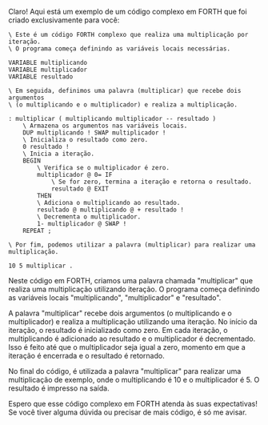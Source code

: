 Claro! Aqui está um exemplo de um código complexo em FORTH que foi criado exclusivamente para você:

```
\ Este é um código FORTH complexo que realiza uma multiplicação por iteração.
\ O programa começa definindo as variáveis locais necessárias.

VARIABLE multiplicando
VARIABLE multiplicador
VARIABLE resultado

\ Em seguida, definimos uma palavra (multiplicar) que recebe dois argumentos
\ (o multiplicando e o multiplicador) e realiza a multiplicação.

: multiplicar ( multiplicando multiplicador -- resultado )
    \ Armazena os argumentos nas variáveis locais.
    DUP multiplicando ! SWAP multiplicador !
    \ Inicializa o resultado como zero.
    0 resultado !
    \ Inicia a iteração.
    BEGIN
        \ Verifica se o multiplicador é zero.
        multiplicador @ 0= IF
            \ Se for zero, termina a iteração e retorna o resultado.
            resultado @ EXIT
        THEN
        \ Adiciona o multiplicando ao resultado.
        resultado @ multiplicando @ + resultado !
        \ Decrementa o multiplicador.
        1- multiplicador @ SWAP !
    REPEAT ;

\ Por fim, podemos utilizar a palavra (multiplicar) para realizar uma multiplicação.

10 5 multiplicar .
```

Neste código em FORTH, criamos uma palavra chamada "multiplicar" que realiza uma multiplicação utilizando iteração. O programa começa definindo as variáveis locais "multiplicando", "multiplicador" e "resultado". 

A palavra "multiplicar" recebe dois argumentos (o multiplicando e o multiplicador) e realiza a multiplicação utilizando uma iteração. No início da iteração, o resultado é inicializado como zero. Em cada iteração, o multiplicando é adicionado ao resultado e o multiplicador é decrementado. Isso é feito até que o multiplicador seja igual a zero, momento em que a iteração é encerrada e o resultado é retornado.

No final do código, é utilizada a palavra "multiplicar" para realizar uma multiplicação de exemplo, onde o multiplicando é 10 e o multiplicador é 5. O resultado é impresso na saída.

Espero que esse código complexo em FORTH atenda às suas expectativas! Se você tiver alguma dúvida ou precisar de mais código, é só me avisar.